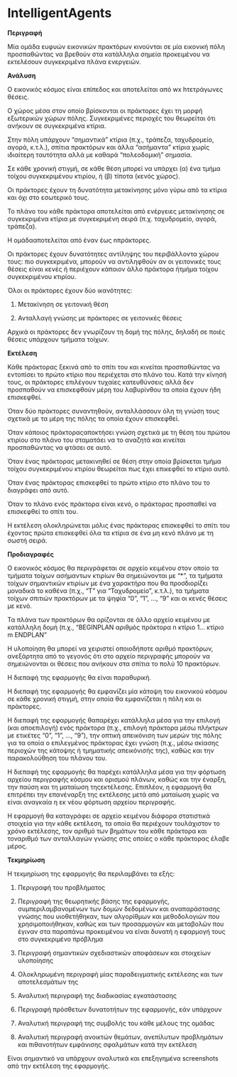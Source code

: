 # IntelligentAgents
**Περιγραφή**

 

Μία ομάδα ευφυών εικονικών πρακτόρων κινούνται σε μία εικονική πόλη προσπαθώντας να βρεθούν στα κατάλληλα σημεία προκειμένου να εκτελέσουν συγκεκριμένα πλάνα ενεργειών.

 

**Ανάλυση**

 

Ο εικονικός κόσμος είναι επίπεδος και αποτελείται από wx hτετράγωνες θέσεις.

Ο χώρος μέσα στον οποίο βρίσκονται οι πράκτορες έχει τη μορφή εξωτερικών χώρων πόλης. Συγκεκριμένες περιοχές του θεωρείται ότι ανήκουν σε συγκεκριμένα κτίρια.

Στην πόλη υπάρχουν “σημαντικά” κτίρια (π.χ., τράπεζα, ταχυδρομείο, αγορά, κ.τ.λ.), σπίτια πρακτόρων και άλλα “ασήμαντα” κτίρια χωρίς ιδιαίτερη ταυτότητα αλλά με καθαρά “πολεοδομική” σημασία.

Σε κάθε χρονική στιγμή, σε κάθε θέση μπορεί να υπάρχει (α) ένα τμήμα τοίχου συγκεκριμένου κτιρίου, ή (β) τίποτα (κενός χώρος).

Οι πράκτορες έχουν τη δυνατότητα μετακίνησης μόνο γύρω από τα κτίρια και όχι στο εσωτερικό τους.

Το πλάνο του κάθε πράκτορα αποτελείται από ενέργειες μετακίνησης σε συγκεκριμένα κτίρια με συγκεκριμένη σειρά (π.χ. ταχυδρομείο, αγορά, τράπεζα).

Η ομάδααποτελείται από έναν έως nπράκτορες.

Οι πράκτορες έχουν δυνατότητες αντίληψης του περιβάλλοντα χώρου τους: πιο συγκεκριμένα, μπορούν να αντιληφθούν αν οι γειτονικές τους θέσεις είναι κενές ή περιέχουν κάποιον άλλο πράκτορα ήτμήμα τοίχου συγκεκριμένου κτιρίου.

Όλοι οι πράκτορες έχουν δύο ικανότητες:

1. Μετακίνηση σε γειτονική θέση

2. Ανταλλαγή γνώσης με πράκτορες σε γειτονικές θέσεις

Αρχικά οι πράκτορες δεν γνωρίζουν τη δομή της πόλης, δηλαδή σε ποιές θέσεις υπάρχουν τμήματα τοίχων.

 

**Εκτέλεση**

 

Κάθε πράκτορας ξεκινά από το σπίτι του και κινείται προσπαθώντας να εντοπίσει το πρώτο κτίριο που περιέχεται στο πλάνο του. Κατά την κίνησή τους, οι πράκτορες επιλέγουν τυχαίες κατευθύνσεις αλλά δεν προσπαθούν να επισκεφθούν μέρη του λαβυρίνθου τα οποία έχουν ήδη επισκεφθεί.

Όταν δύο πράκτορες συναντηθούν, ανταλλάσσουν όλη τη γνώση τους σχετικά με τα μέρη της πόλης τα οποία έχουν επισκεφθεί.

Όταν κάποιος πράκτοραςαποκτήσει γνώση σχετικά με τη θέση του πρώτου κτιρίου στο πλάνο του σταματάει να το αναζητά και κινείται προσπαθώντας να φτάσει σε αυτό.

Όταν ένας πράκτορας μετακινηθεί σε θέση στην οποία βρίσκεται τμήμα τοίχου συγκεκριμένου κτιρίου θεωρείται πως έχει επικεφθεί το κτίριο αυτό.

 

Όταν ένας πράκτορας επισκεφθεί το πρώτο κτίριο στο πλάνο του το διαγράφει από αυτό.

Όταν το πλάνο ενός πράκτορα είναι κενό, ο πράκτορας προσπαθεί να επισκεφθεί το σπίτι του.

Η εκτέλεση ολοκληρώνεται μόλις ένας πράκτορας επισκεφθεί το σπίτι του έχοντας πρώτα επισκεφθεί όλα τα κτίρια σε ένα μη κενό πλάνο με τη σωστή σειρά.

 

**Προδιαγραφές**

 

Ο εικονικός κόσμος θα περιγράφεται σε αρχείο κειμένου στον οποίο τα τμήματα τοίχων ασήμαντων κτιρίων θα σημειώνονται με “*”, τα τμήματα τοίχων σημαντικών κτιρίων με ένα χαρακτήρα που θα προσδιορίζει μοναδικά το καθένα (π.χ., “T” για “Ταχυδρομείο”, κ.τ.λ.), τα τμήματα τοίχων σπιτιών πρακτόρων με τα ψηφία “0”, “1”, ..., “9” και οι κενές θέσεις με κενό.

Τα πλάνα των πρακτόρων θα ορίζονται σε άλλο αρχείο κειμένου με κατάλληλη δομή (π.χ., “BEGINPLAN αριθμός πράκτορα n  κτίριο 1... κτίριο m ENDPLAN”

Η υλοποίηση θα μπορεί να χειριστεί οποιοδήποτε αριθμό πρακτόρων, ανεξάρτητα από το γεγονός ότι στο αρχείο περιγραφής μπορούν να σημειώνονται οι θέσεις που ανήκουν στα σπίτια το πολύ 10 πρακτόρων.

Η διεπαφή της εφαρμογής θα είναι παραθυρική.

Η διεπαφή της εφαρμογής θα εμφανίζει μία κάτοψη του εικονικού κόσμου σε κάθε χρονική στιγμή, στην οποία θα εμφανίζεται η πόλη και οι πράκτορες.

Η διεπαφή της εφαρμογής θαπαρέχει κατάλληλα μέσα για την επιλογή (και αποεπιλογή) ενός πράκτορα (π.χ., επιλογή πράκτορα μέσω πλήκτρων με ετικέτες “0”, “1”, ..., “9”), την οπτική απεικόνιση των μερών της πόλης για τα οποία ο επιλεγμένος πράκτορας έχει γνώση (π.χ.,  μέσω σκίασης περιοχών της κάτοψης ή τμηματικής απεικόνισής της), καθώς και την παρακολούθηση του πλάνου του.

Η διεπαφή της εφαρμογής θα παρέχει κατάλληλα μέσα για την φόρτωση αρχείου περιγραφής κόσμου και ορισμού πλάνων, καθώς και την έναρξη, την παύση και τη ματαίωση τηςεκτέλεσης. Επιπλέον, η εφαρμογή θα επιτρέπει την επανέναρξη της εκτέλεσης μετά από ματαίωση χωρίς να είναι αναγκαία η εκ νέου φόρτωση αρχείου περιγραφής.

Η εφαρμογή θα καταγράφει σε αρχείο κειμένου διάφορα στατιστικά στοιχεία για την κάθε εκτέλεση, τα οποία θα περιέχουν τουλάχιστον το χρόνο εκτέλεσης, τον αριθμό των βημάτων του κάθε πράκτορα και τοναριθμό των ανταλλαγών γνώσης στις οποίες ο κάθε πράκτορας έλαβε μέρος.

 

**Τεκμηρίωση**

 

Η τεκμηρίωση της εφαρμογής θα περιλαμβάνει τα εξής:

 

1. Περιγραφή του προβλήματος

2. Περιγραφή της θεωρητικής βάσης της εφαρμογής, συμπεριλαμβανομένων των δομών δεδομένων και αναπαράστασης γνώσης που υιοθετήθηκαν, των αλγορίθμων και μεθοδολογιών που χρησιμοποιήθηκαν, καθώς και των προσαρμογών και μεταβολών που έγιναν στα παραπάνω προκειμένου να είναι δυνατή η εφαρμογή τους στο συγκεκριμένο πρόβλημα

3. Περιγραφή σημαντικών σχεδιαστικών αποφάσεων και στοιχείων υλοποίησης

 

4. Ολοκληρωμένη περιγραφή μίας παραδειγματικής εκτέλεσης και των αποτελεσμάτων της

5. Αναλυτική περιγραφή της διαδικασίας εγκατάστασης

6. Περιγραφή πρόσθετων δυνατοτήτων της εφαρμογής, εάν υπάρχουν

7. Αναλυτική περιγραφή της συμβολής του κάθε μέλους της ομάδας

8. Αναλυτική περιγραφή ανοικτών θεμάτων, ανεπίλυτων προβλημάτων και πιθανοτήτων εμφάνισης σφαλμάτων κατά την εκτέλεση

 

Είναι σημαντικό να υπάρχουν αναλυτικά και επεξηγημένα screenshots από την εκτέλεση της εφαρμογής.
